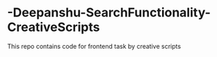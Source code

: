 # -Deepanshu-SearchFunctionality-CreativeScripts
This repo contains code for frontend task by creative scripts
